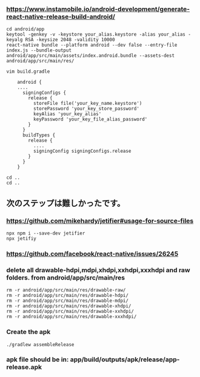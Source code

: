 ### https://www.instamobile.io/android-development/generate-react-native-release-build-android/

```
cd android/app
keytool -genkey -v -keystore your_alias.keystore -alias your_alias -keyalg RSA -keysize 2048 -validity 10000
react-native bundle --platform android --dev false --entry-file index.js --bundle-output android/app/src/main/assets/index.android.bundle --assets-dest android/app/src/main/res/
```
```
vim build.gradle
```
```
    android {
    ....
      signingConfigs {
        release {
          storeFile file('your_key_name.keystore')
          storePassword 'your_key_store_password'
          keyAlias 'your_key_alias'
          keyPassword 'your_key_file_alias_password'
        }
      }
      buildTypes {
        release {
          ....
          signingConfig signingConfigs.release
        }
      }
    }
```

```
cd ..
cd ..
```

## 次のステップは難しかったです。
### https://github.com/mikehardy/jetifier#usage-for-source-files
```
npx npm i --save-dev jetifier
npx jetifiy
```
### https://github.com/facebook/react-native/issues/26245
### delete all drawable-hdpi,mdpi,xhdpi,xxhdpi,xxxhdpi and raw folders. from android/app/src/main/res
```
rm -r android/app/src/main/res/drawable-raw/
rm -r android/app/src/main/res/drawable-hdpi/
rm -r android/app/src/main/res/drawable-mdpi/
rm -r android/app/src/main/res/drawable-xhdpi/
rm -r android/app/src/main/res/drawable-xxhdpi/
rm -r android/app/src/main/res/drawable-xxxhdpi/
```

### Create the apk
```
./gradlew assembleRelease
```
### apk file should be in: app/build/outputs/apk/release/app-release.apk
